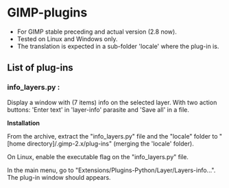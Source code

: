 GIMP-plugins
============

* For GIMP stable preceding and actual version (2.8 now).
* Tested on Linux and Windows only.
* The translation is expected in a sub-folder 'locale' where the plug-in is.

List of plug-ins
----------------
### info_layers.py : ###########################################################

  Display a window with (7 items) info on the selected layer.
  With two action buttons: 'Enter text' in 'layer-info' parasite and 'Save all' in a file.
  
  **Installation**
  
  From the archive, extract the "info_layers.py" file and the "locale" folder
to "[home directory]/.gimp-2.x/plug-ins" (merging the 'locale' folder).

  On Linux, enable the executable flag on the "info_layers.py" file.
  
  In the main menu, go to "Extensions/Plugins-Python/Layer/Layers-info...". The plug-in window should appears.

